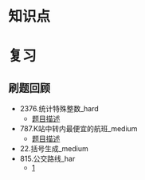 # 知识点

# 复习
## 刷题回顾
* 2376.统计特殊整数_hard
  * [题目描述](./js/力扣/2376.统计特殊整数_hard/readme.md)
* 787.K站中转内最便宜的航班_medium
  * [题目描述](./js/力扣/787.K站中转内最便宜的航班_medium/readme.md)
* 22.括号生成_medium
* 815.公交路线_har
  * [1](./js/力扣/815.公交路线_hard/readme.md)